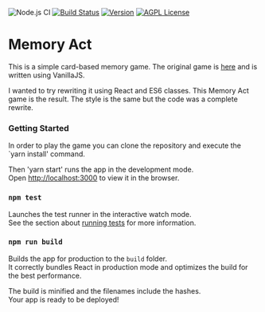 ![Node.js CI](https://github.com/elusive/memory-act/workflows/Node.js%20CI/badge.svg)
[![Build Status](https://travis-ci.com/elusive/memory-act.svg?branch=master)](https://travis-ci.com/elusive/memory-act)
[![Version](https://badge.fury.io/gh/tterb%2FHyde.svg)](https://badge.fury.io/gh/tterb%2FHyde)
[![AGPL License](https://img.shields.io/badge/license-AGPL-blue.svg)](http://www.gnu.org/licenses/agpl-3.0) 

# Memory Act

This is a simple card-based memory game. The original game is [here](https://pwa-memory-game.surge.sh/) and is written using VanillaJS.

I wanted to try rewriting it using React and ES6 classes. This Memory Act game is the result. The style is the same but the code was a
complete rewrite.

### Getting Started

In order to play the game you can clone the repository and execute the `yarn install' command.

Then 'yarn start' runs the app in the development mode.<br>
Open [http://localhost:3000](http://localhost:3000) to view it in the browser.

### `npm test`

Launches the test runner in the interactive watch mode.<br>
See the section about [running tests](https://facebook.github.io/create-react-app/docs/running-tests) for more information.

### `npm run build`

Builds the app for production to the `build` folder.<br>
It correctly bundles React in production mode and optimizes the build for the best performance.

The build is minified and the filenames include the hashes.<br>
Your app is ready to be deployed!
